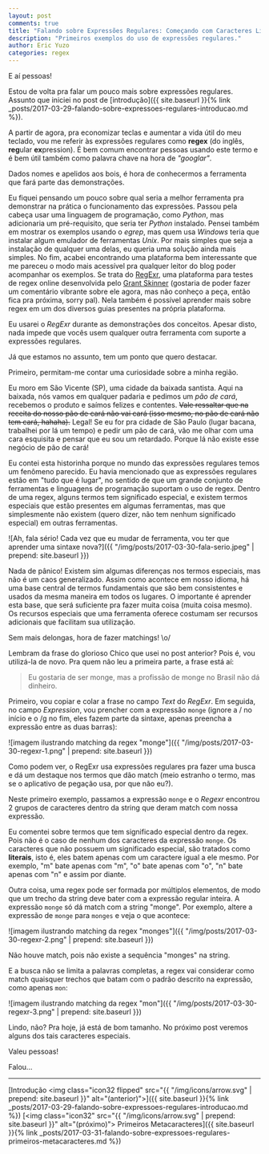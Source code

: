 ```yaml
---
layout: post
comments: true
title: "Falando sobre Expressões Regulares: Começando com Caracteres Literais"
description: "Primeiros exemplos do uso de expressões regulares."
author: Eric Yuzo
categories: regex
---
```

E aí pessoas!

Estou de volta pra falar um pouco mais sobre expressões regulares. Assunto que iniciei no post de [introdução]({{ site.baseurl }}{% link _posts/2017-03-29-falando-sobre-expressoes-regulares-introducao.md %}).

A partir de agora, pra economizar teclas e aumentar a vida útil do meu teclado, vou me referir às expressões regulares como **regex** (do inglês, **reg**ular **ex**pression). É bem comum encontrar pessoas usando este termo e é bem útil também como palavra chave na hora de _"googlar"_.

Dados nomes e apelidos aos bois, é hora de conhecermos a ferramenta que fará parte das demonstrações.

Eu fiquei pensando um pouco sobre qual seria a melhor ferramenta pra demonstrar na prática o funcionamento das expressões. Passou pela cabeça usar uma linguagem de programação, como _Python_, mas adicionaria um pré-requisito, que seria ter _Python_ instalado. Pensei também em mostrar os exemplos usando o _egrep_, mas quem usa _Windows_ teria que instalar algum emulador de ferramentas _Unix_. Por mais simples que seja a instalação de qualquer uma delas, eu queria uma solução ainda mais simples. No fim, acabei encontrando uma plataforma bem interessante que me pareceu o modo mais acessível pra qualquer leitor do blog poder acompanhar os exemplos. Se trata do [RegExr](http://regexr.com/), uma plataforma para testes de regex online desenvolvida pelo [Grant Skinner](https://github.com/gskinner) (gostaria de poder fazer um comentário vibrante sobre ele agora, mas não conheço a peça, então fica pra próxima, sorry pal). Nela também é possível aprender mais sobre regex em um dos diversos guias presentes na própria plataforma.

Eu usarei o _RegExr_ durante as demonstrações dos conceitos. Apesar disto, nada impede que vocês usem qualquer outra ferramenta com suporte a expressões regulares.

Já que estamos no assunto, tem um ponto que quero destacar.

Primeiro, permitam-me contar uma curiosidade sobre a minha região.

Eu moro em São Vicente (SP), uma cidade da baixada santista. Aqui na baixada, nós vamos em qualquer padaria e pedimos um _pão de cará_, recebemos o produto e saímos felizes e contentes. ~~Vale ressaltar que na receita do nosso pão de cará não vai cará (isso mesmo, no pão de cará não tem cará, hahaha).~~ Legal! Se eu for pra cidade de São Paulo (lugar bacana, trabalhei por lá um tempo) e pedir um pão de cará, vão me olhar com uma cara esquisita e pensar que eu sou um retardado. Porque lá não existe esse negócio de pão de cará!

Eu contei esta historinha porque no mundo das expressões regulares temos um fenômeno parecido. Eu havia mencionado que as expressões regulares estão em "tudo que é lugar", no sentido de que um grande conjunto de ferramentas e linguagens de programação suportam o uso de regex. Dentro de uma regex, alguns termos tem significado especial, e existem termos especiais que estão presentes em algumas ferramentas, mas que simplesmente não existem (quero dizer, não tem nenhum significado especial) em outras ferramentas.

![Ah, fala sério! Cada vez que eu mudar de ferramenta, vou ter que aprender uma sintaxe nova?]({{ "/img/posts/2017-03-30-fala-serio.jpeg" | prepend: site.baseurl }})

Nada de pânico! Existem sim algumas diferenças nos termos especiais, mas não é um caos generalizado. Assim como acontece em nosso idioma, há uma base central de termos fundamentais que são bem consistentes e usados da mesma maneira em todos os lugares. O importante é aprender esta base, que será suficiente pra fazer muita coisa (muita coisa mesmo). Os recursos especiais que uma ferramenta oferece costumam ser recursos adicionais que facilitam sua utilização.

Sem mais delongas, hora de fazer matchings! \o/

Lembram da frase do glorioso Chico que usei no post anterior? Pois é, vou utilizá-la de novo. Pra quem não leu a primeira parte, a frase está aí:

> Eu gostaria de ser monge, mas a profissão de monge no Brasil não dá dinheiro.

Primeiro, vou copiar e colar a frase no campo _Text_ do _RegExr_. Em seguida, no campo _Expression_, vou prencher com a expressão `monge` (ignore a / no início e o /g no fim, eles fazem parte da sintaxe, apenas preencha a expressão entre as duas barras):

![imagem ilustrando matching da regex "monge"]({{ "/img/posts/2017-03-30-regexr-1.png" | prepend: site.baseurl }})

Como podem ver, o RegExr usa expressões regulares pra fazer uma busca e dá um destaque nos termos que dão match (meio estranho o termo, mas se o aplicativo de pegação usa, por que não eu?).

Neste primeiro exemplo, passamos a expressão `monge` e o _Regexr_ encontrou 2 grupos de caracteres dentro da string que deram match com nossa expressão.

Eu comentei sobre termos que tem significado especial dentro da regex. Pois não é o caso de nenhum dos caracteres da expressão `monge`. Os caracteres que não possuem um significado especial, são tratados como **literais**, isto é, eles batem apenas com um caractere igual a ele mesmo. Por exemplo, "m" bate apenas com "m", "o" bate apenas com "o", "n" bate apenas com "n" e assim por diante.

Outra coisa, uma regex pode ser formada por múltiplos elementos, de modo que um trecho da string deve bater com a expressão regular inteira. A expressão `monge` só dá match com a string "monge". Por exemplo, altere a expressão de `monge` para `monges` e veja o que acontece:

![imagem ilustrando matching da regex "monges"]({{ "/img/posts/2017-03-30-regexr-2.png" | prepend: site.baseurl }})

Não houve match, pois não existe a sequência "monges" na string.

E a busca não se limita a palavras completas, a regex vai considerar como match quaisquer trechos que batam com o padrão descrito na expressão, como apenas `mon`:

![imagem ilustrando matching da regex "mon"]({{ "/img/posts/2017-03-30-regexr-3.png" | prepend: site.baseurl }})

Lindo, não? Pra hoje, já está de bom tamanho. No próximo post veremos alguns dos tais caracteres especiais.

Valeu pessoas!

Falou...

---

<span class="previous-post">[Introdução <img class="icon32 flipped" src="{{ "/img/icons/arrow.svg" | prepend: site.baseurl }}" alt="(anterior)">]({{ site.baseurl }}{% link _posts/2017-03-29-falando-sobre-expressoes-regulares-introducao.md %})</span> <span class="next-post">[<img class="icon32" src="{{ "/img/icons/arrow.svg" | prepend: site.baseurl }}" alt="(próximo)"> Primeiros Metacaracteres]({{ site.baseurl }}{% link _posts/2017-03-31-falando-sobre-expressoes-regulares-primeiros-metacaracteres.md %})</span>
